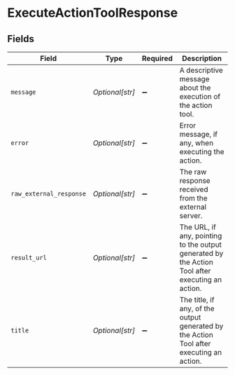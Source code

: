 # ExecuteActionToolResponse


## Fields

| Field                                                                                           | Type                                                                                            | Required                                                                                        | Description                                                                                     |
| ----------------------------------------------------------------------------------------------- | ----------------------------------------------------------------------------------------------- | ----------------------------------------------------------------------------------------------- | ----------------------------------------------------------------------------------------------- |
| `message`                                                                                       | *Optional[str]*                                                                                 | :heavy_minus_sign:                                                                              | A descriptive message about the execution of the action tool.                                   |
| `error`                                                                                         | *Optional[str]*                                                                                 | :heavy_minus_sign:                                                                              | Error message, if any, when executing the action.                                               |
| `raw_external_response`                                                                         | *Optional[str]*                                                                                 | :heavy_minus_sign:                                                                              | The raw response received from the external server.                                             |
| `result_url`                                                                                    | *Optional[str]*                                                                                 | :heavy_minus_sign:                                                                              | The URL, if any, pointing to the output generated by the Action Tool after executing an action. |
| `title`                                                                                         | *Optional[str]*                                                                                 | :heavy_minus_sign:                                                                              | The title, if any, of the output generated by the Action Tool after executing an action.        |